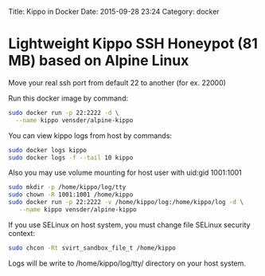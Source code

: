 Title: Kippo in Docker
Date: 2015-09-28 23:24
Category: docker

# Lightweight Kippo SSH Honeypot (81 MB) based on Alpine Linux

Move your real ssh port from default 22 to another (for ex. 22000)

Run this docker image by command:

```sh
sudo docker run -p 22:2222 -d \
  --name kippo vensder/alpine-kippo
```

You can view kippo logs from host by commands:

```sh
sudo docker logs kippo
sudo docker logs -f --tail 10 kippo 
```

Also you may use volume mounting for host user with uid:gid 1001:1001

```sh
sudo mkdir -p /home/kippo/log/tty
sudo chown -R 1001:1001 /home/kippo
sudo docker run -p 22:2222 -v /home/kippo/log:/home/kippo/log -d \
   --name kippo vensder/alpine-kippo
```

If you use SELinux on host system, you must change file SELinux security context:

```sh
sudo chcon -Rt svirt_sandbox_file_t /home/kippo
```

Logs will be write to /home/kippo/log/tty/ directory on your host system.

